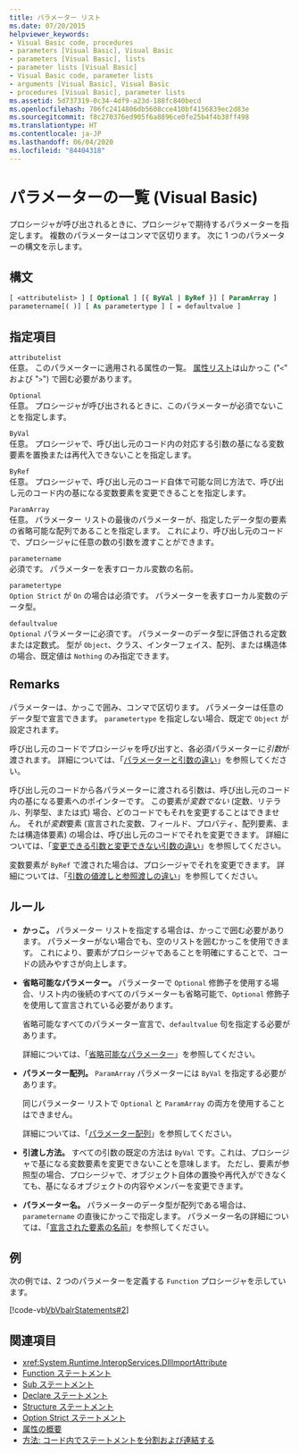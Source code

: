 ```yaml
---
title: パラメーター リスト
ms.date: 07/20/2015
helpviewer_keywords:
- Visual Basic code, procedures
- parameters [Visual Basic], Visual Basic
- parameters [Visual Basic], lists
- parameter lists [Visual Basic]
- Visual Basic code, parameter lists
- arguments [Visual Basic], Visual Basic
- procedures [Visual Basic], parameter lists
ms.assetid: 5d737319-0c34-4df9-a23d-188fc840becd
ms.openlocfilehash: 706fc2414806db5608cce410bf4156839ec2d83e
ms.sourcegitcommit: f8c270376ed905f6a8896ce0fe25b4f4b38ff498
ms.translationtype: HT
ms.contentlocale: ja-JP
ms.lasthandoff: 06/04/2020
ms.locfileid: "84404318"
---
```

# <a name="parameter-list-visual-basic"></a>パラメーターの一覧 (Visual Basic)

プロシージャが呼び出されるときに、プロシージャで期待するパラメーターを指定します。 複数のパラメーターはコンマで区切ります。 次に 1 つのパラメーターの構文を示します。

## <a name="syntax"></a>構文

```vb
[ <attributelist> ] [ Optional ] [{ ByVal | ByRef }] [ ParamArray ]
parametername[( )] [ As parametertype ] [ = defaultvalue ]
```

## <a name="parts"></a>指定項目

`attributelist`  
任意。 このパラメーターに適用される属性の一覧。 [属性リスト](attribute-list.md)は山かっこ ("`<`" および "`>`") で囲む必要があります。

`Optional`  
任意。 プロシージャが呼び出されるときに、このパラメーターが必須でないことを指定します。

`ByVal`  
任意。 プロシージャで、呼び出し元のコード内の対応する引数の基になる変数要素を置換または再代入できないことを指定します。

`ByRef`  
任意。 プロシージャで、呼び出し元のコード自体で可能な同じ方法で、呼び出し元のコード内の基になる変数要素を変更できることを指定します。

`ParamArray`  
任意。 パラメーター リストの最後のパラメーターが、指定したデータ型の要素の省略可能な配列であることを指定します。 これにより、呼び出し元のコードで、プロシージャに任意の数の引数を渡すことができます。

`parametername`  
必須です。 パラメーターを表すローカル変数の名前。

`parametertype`  
`Option Strict` が `On` の場合は必須です。 パラメーターを表すローカル変数のデータ型。

`defaultvalue`  
`Optional` パラメーターに必須です。 パラメーターのデータ型に評価される定数または定数式。 型が `Object`、クラス、インターフェイス、配列、または構造体の場合、既定値は `Nothing` のみ指定できます。

## <a name="remarks"></a>Remarks

パラメーターは、かっこで囲み、コンマで区切ります。 パラメーターは任意のデータ型で宣言できます。 `parametertype` を指定しない場合、既定で `Object` が設定されます。

呼び出し元のコードでプロシージャを呼び出すと、各必須パラメーターに*引数*が渡されます。 詳細については、「[パラメーターと引数の違い](../../programming-guide/language-features/procedures/differences-between-parameters-and-arguments.md)」を参照してください。

呼び出し元のコードから各パラメーターに渡される引数は、呼び出し元のコード内の基になる要素へのポインターです。 この要素が*変数でない* (定数、リテラル、列挙型、または式) 場合、どのコードでもそれを変更することはできません。 それが*変数*要素 (宣言された変数、フィールド、プロパティ、配列要素、または構造体要素) の場合は、呼び出し元のコードでそれを変更できます。 詳細については、「[変更できる引数と変更できない引数の違い](../../programming-guide/language-features/procedures/differences-between-modifiable-and-nonmodifiable-arguments.md)」を参照してください。

変数要素が `ByRef` で渡された場合は、プロシージャでそれを変更できます。 詳細については、「[引数の値渡しと参照渡しの違い](../../programming-guide/language-features/procedures/differences-between-passing-an-argument-by-value-and-by-reference.md)」を参照してください。

## <a name="rules"></a>ルール

- **かっこ。** パラメーター リストを指定する場合は、かっこで囲む必要があります。 パラメーターがない場合でも、空のリストを囲むかっこを使用できます。 これにより、要素がプロシージャであることを明確にすることで、コードの読みやすさが向上します。

- **省略可能なパラメーター。** パラメーターで `Optional` 修飾子を使用する場合、リスト内の後続のすべてのパラメーターも省略可能で、`Optional` 修飾子を使用して宣言されている必要があります。

     省略可能なすべてのパラメーター宣言で、`defaultvalue` 句を指定する必要があります。

     詳細については、「[省略可能なパラメーター](../../programming-guide/language-features/procedures/optional-parameters.md)」を参照してください。

- **パラメーター配列。** `ParamArray` パラメーターには `ByVal` を指定する必要があります。

     同じパラメーター リストで `Optional` と `ParamArray` の両方を使用することはできません。

     詳細については、「[パラメーター配列](../../programming-guide/language-features/procedures/parameter-arrays.md)」を参照してください。

- **引渡し方法。** すべての引数の既定の方法は `ByVal` です。これは、プロシージャで基になる変数要素を変更できないことを意味します。 ただし、要素が参照型の場合、プロシージャで、オブジェクト自体の置換や再代入ができなくても、基になるオブジェクトの内容やメンバーを変更できます。

- **パラメーター名。** パラメーターのデータ型が配列である場合は、`parametername` の直後にかっこで指定します。 パラメーター名の詳細については、「[宣言された要素の名前](../../programming-guide/language-features/declared-elements/declared-element-names.md)」を参照してください。

## <a name="example"></a>例

次の例では、2 つのパラメーターを定義する `Function` プロシージャを示しています。

[!code-vb[VbVbalrStatements#2](~/samples/snippets/visualbasic/VS_Snippets_VBCSharp/VbVbalrStatements/VB/Class1.vb#2)]

## <a name="see-also"></a>関連項目

- <xref:System.Runtime.InteropServices.DllImportAttribute>
- [Function ステートメント](function-statement.md)
- [Sub ステートメント](sub-statement.md)
- [Declare ステートメント](declare-statement.md)
- [Structure ステートメント](structure-statement.md)
- [Option Strict ステートメント](option-strict-statement.md)
- [属性の概要](../../programming-guide/concepts/attributes/index.md)
- [方法: コード内でステートメントを分割および連結する](../../programming-guide/program-structure/how-to-break-and-combine-statements-in-code.md)
